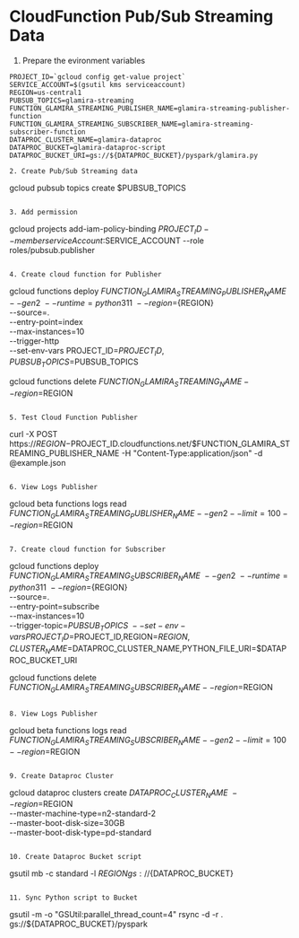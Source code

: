 # CloudFunction Pub/Sub Streaming Data

1. Prepare the evironment variables
```
PROJECT_ID=`gcloud config get-value project`
SERVICE_ACCOUNT=$(gsutil kms serviceaccount)
REGION=us-central1
PUBSUB_TOPICS=glamira-streaming
FUNCTION_GLAMIRA_STREAMING_PUBLISHER_NAME=glamira-streaming-publisher-function
FUNCTION_GLAMIRA_STREAMING_SUBSCRIBER_NAME=glamira-streaming-subscriber-function
DATAPROC_CLUSTER_NAME=glamira-dataproc
DATAPROC_BUCKET=glamira-dataproc-script
DATAPROC_BUCKET_URI=gs://${DATAPROC_BUCKET}/pyspark/glamira.py

2. Create Pub/Sub Streaming data
```
gcloud pubsub topics create $PUBSUB_TOPICS
```

3. Add permission
```
gcloud projects add-iam-policy-binding $PROJECT_ID --member serviceAccount:$SERVICE_ACCOUNT --role roles/pubsub.publisher
```

4. Create cloud function for Publisher
```
gcloud functions deploy ${FUNCTION_GLAMIRA_STREAMING_PUBLISHER_NAME} \
--gen2 \
--runtime=python311 \
--region=${REGION} \
--source=. \
--entry-point=index \
--max-instances=10 \
--trigger-http \
--set-env-vars PROJECT_ID=$PROJECT_ID,PUBSUB_TOPICS=$PUBSUB_TOPICS

gcloud functions delete ${FUNCTION_GLAMIRA_STREAMING_NAME} --region=$REGION
```

5. Test Cloud Function Publisher
```
curl -X POST https://$REGION-$PROJECT_ID.cloudfunctions.net/$FUNCTION_GLAMIRA_STREAMING_PUBLISHER_NAME -H "Content-Type:application/json" -d @example.json
```

6. View Logs Publisher
```
gcloud beta functions logs read $FUNCTION_GLAMIRA_STREAMING_PUBLISHER_NAME --gen2 --limit=100 --region=$REGION
```

7. Create cloud function for Subscriber
```
gcloud functions deploy ${FUNCTION_GLAMIRA_STREAMING_SUBSCRIBER_NAME} \
--gen2 \
--runtime=python311 \
--region=${REGION} \
--source=. \
--entry-point=subscribe \
--max-instances=10 \
--trigger-topic=$PUBSUB_TOPICS \
--set-env-vars PROJECT_ID=$PROJECT_ID,REGION=$REGION,CLUSTER_NAME=$DATAPROC_CLUSTER_NAME,PYTHON_FILE_URI=$DATAPROC_BUCKET_URI

gcloud functions delete ${FUNCTION_GLAMIRA_STREAMING_SUBSCRIBER_NAME} --region=$REGION
```

8. View Logs Publisher
```
gcloud beta functions logs read $FUNCTION_GLAMIRA_STREAMING_SUBSCRIBER_NAME --gen2 --limit=100 --region=$REGION
```

9. Create Dataproc Cluster
```
gcloud dataproc clusters create $DATAPROC_CLUSTER_NAME \
--region=$REGION \
--master-machine-type=n2-standard-2 \
--master-boot-disk-size=30GB \
--master-boot-disk-type=pd-standard
```

10. Create Dataproc Bucket script
```
gsutil mb -c standard -l ${REGION} gs://${DATAPROC_BUCKET}
```

11. Sync Python script to Bucket
```
gsutil -m -o "GSUtil:parallel_thread_count=4" rsync -d -r . gs://${DATAPROC_BUCKET}/pyspark
```